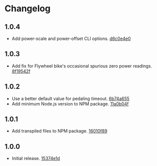 # Changelog

## 1.0.4
- Add power-scale and power-offset CLI options. [d6c0e4e0](https://github.com/ptx2/gymnasticon/commit/d6c0e4e067317e4903fafbe1a9016e02087e402f)

## 1.0.3
- Add fix for Flywheel bike's occasional spurious zero power readings. [8f19542f](https://github.com/ptx2/gymnasticon/commit/8f19542fefdc0a25bfdde8fe13392c6c547253cf)

## 1.0.2
- Use a better default value for pedaling timeout. [6b74a655](https://github.com/ptx2/gymnasticon/commit/6b74a6552daadfd7dde582bfe694926fcfb2f810)
- Add minimum Node.js version to NPM package. [11a0b04f](https://github.com/ptx2/gymnasticon/commit/11a0b04f22d71244db9223fc1820ef727587f03d)

## 1.0.1
- Add transpiled files to NPM package. [16010f89](https://github.com/ptx2/gymnasticon/commit/16010f8931335c66fe61b26d0519594a00b4fbb8)

## 1.0.0
- Initial release. [15374e1d](https://github.com/ptx2/gymnasticon/commit/15374e1d825076da835c052f17426b2b47ca50ef)
